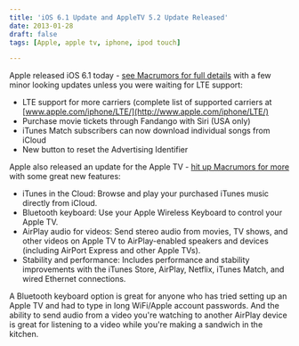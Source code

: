 ```yaml
---
title: 'iOS 6.1 Update and AppleTV 5.2 Update Released'
date: 2013-01-28
draft: false
tags: [Apple, apple tv, iphone, ipod touch]

---
```


Apple released iOS 6.1 today - [see Macrumors for full details](http://www.macrumors.com/2013/01/28/apple-releases-ios-6-1-with-new-lte-carriers-and-fandango-siri-integration/) with a few minor looking updates unless you were waiting for LTE support:

*   LTE support for more carriers (complete list of supported carriers at [www.apple.com/iphone/LTE/](http://www.apple.com/iphone/LTE/)
*   Purchase movie tickets through Fandango with Siri (USA only)
*   iTunes Match subscribers can now download individual songs from iCloud
*   New button to reset the Advertising Identifier

Apple also released an update for the Apple TV - [hit up Macrumors for more](http://www.macrumors.com/2013/01/28/apple-updates-apple-tv-with-up-next-and-bluetooth-keyboard-new-appletv32-model-revealed/) with some great new features:

*   iTunes in the Cloud: Browse and play your purchased iTunes music directly from iCloud.
*   Bluetooth keyboard: Use your Apple Wireless Keyboard to control your Apple TV.
*   AirPlay audio for videos: Send stereo audio from movies, TV shows, and other videos on Apple TV to AirPlay-enabled speakers and devices (including AirPort Express and other Apple TVs).
*   Stability and performance: Includes performance and stability improvements with the iTunes Store, AirPlay, Netflix, iTunes Match, and wired Ethernet connections.

A Bluetooth keyboard option is great for anyone who has tried setting up an Apple TV and had to type in long WiFi/Apple account passwords. And the ability to send audio from a video you're watching to another AirPlay device is great for listening to a video while you're making a sandwich in the kitchen.